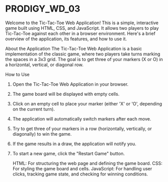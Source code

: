 # PRODIGY_WD_03

Welcome to the Tic-Tac-Toe Web Application! This is a simple, interactive game built using HTML, CSS, and JavaScript. It allows two players to play Tic-Tac-Toe against each other in a browser environment. Here's a brief overview of the application, its features, and how to use it.

About the Application
The Tic-Tac-Toe Web Application is a basic implementation of the classic game, where two players take turns marking the spaces in a 3x3 grid. The goal is to get three of your markers (X or O) in a horizontal, vertical, or diagonal row.

How to Use
1. Open the Tic-Tac-Toe Web Application in your browser.
2. The game board will be displayed with empty cells.
3. Click on an empty cell to place your marker (either 'X' or 'O', depending on the current turn).
4. The application will automatically switch markers after each move.
5. Try to get three of your markers in a row (horizontally, vertically, or diagonally) to win the game.
6. If the game results in a draw, the application will notify you.
7. To start a new game, click the "Restart Game" button.

   HTML: For structuring the web page and defining the game board.
   CSS: For styling the game board and cells.
   JavaScript: For handling user clicks, tracking game state, and checking for winning conditions.
